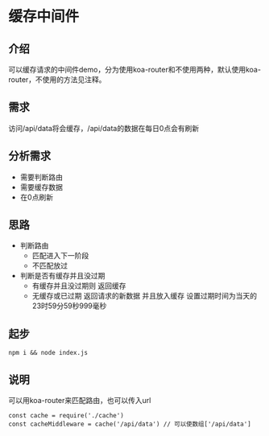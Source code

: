 
# 缓存中间件

## 介绍
可以缓存请求的中间件demo，分为使用koa-router和不使用两种，默认使用koa-router，不使用的方法见注释。

## 需求
访问/api/data将会缓存，/api/data的数据在每日0点会有刷新

## 分析需求
- 需要判断路由
- 需要缓存数据
- 在0点刷新

## 思路
- 判断路由
  - 匹配进入下一阶段
  - 不匹配放过
- 判断是否有缓存并且没过期
  - 有缓存并且没过期则 返回缓存
  - 无缓存或已过期 返回请求的新数据 并且放入缓存 设置过期时间为当天的23时59分59秒999毫秒

## 起步

```
npm i && node index.js
```

## 说明

可以用koa-router来匹配路由，也可以传入url
```
const cache = require('./cache')
const cacheMiddleware = cache('/api/data') // 可以使数组['/api/data']
```
